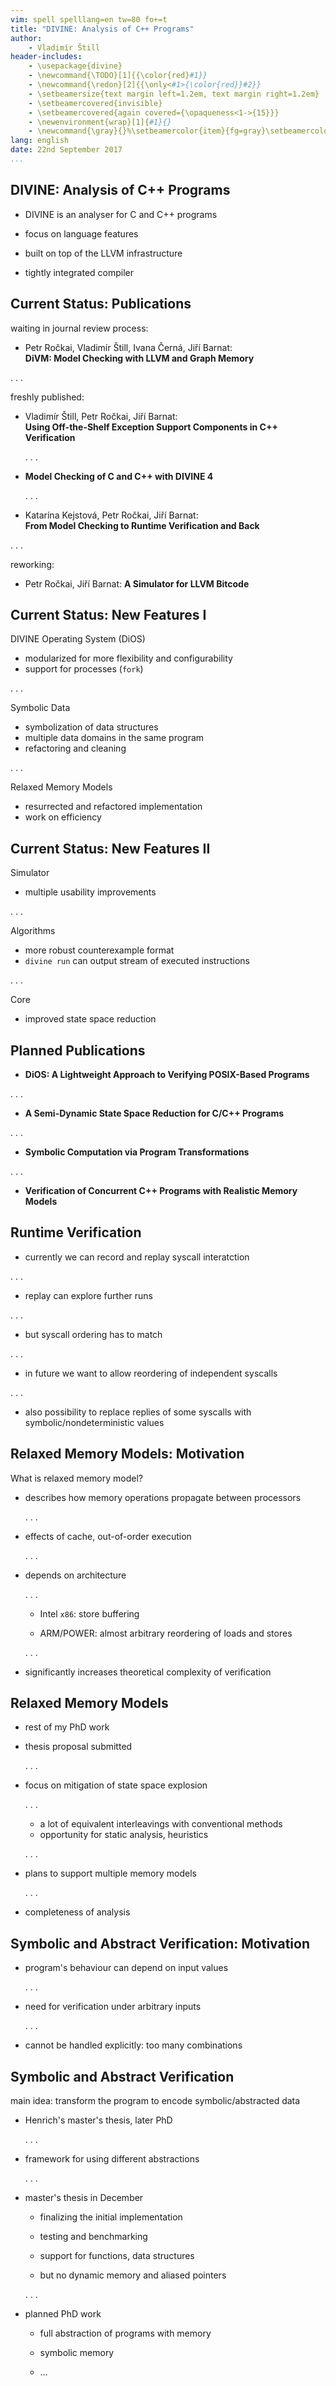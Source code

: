 ```yaml
---
vim: spell spelllang=en tw=80 fo+=t
title: "DIVINE: Analysis of C++ Programs"
author:
    - Vladimír Štill
header-includes:
    - \usepackage{divine}
    - \newcommand{\TODO}[1]{{\color{red}#1}}
    - \newcommand{\redon}[2]{{\only<#1>{\color{red}}#2}}
    - \setbeamersize{text margin left=1.2em, text margin right=1.2em}
    - \setbeamercovered{invisible}
    - \setbeamercovered{again covered={\opaqueness<1->{15}}}
    - \newenvironment{wrap}[1]{#1}{}
    - \newcommand{\gray}{}%\setbeamercolor{item}{fg=gray}\setbeamercolor{normal text}{fg=gray}}
lang: english
date: 22nd September 2017
...
```


## DIVINE: Analysis of C++ Programs

*   DIVINE is an analyser for C and C++ programs

*   focus on language features

*   built on top of the LLVM infrastructure

*   tightly integrated compiler

## Current Status: Publications

waiting in journal review process:

*   Petr Ročkai, Vladimír Štill, Ivana Černá, Jiří Barnat:\
    **DiVM: Model Checking with LLVM and Graph Memory**

. . .

freshly published:

*   Vladimír Štill, Petr Ročkai, Jiří Barnat:\
    **Using Off-the-Shelf Exception Support Components in C++ Verification**

    . . .

*   **Model Checking of C and C++ with DIVINE 4**

    . . .

*   Katarína Kejstová, Petr Ročkai, Jiří Barnat:\
    **From Model Checking to Runtime Verification and Back**

. . .

reworking:

*   Petr Ročkai, Jiří Barnat: **A Simulator for LLVM Bitcode**

## Current Status: New Features I

DIVINE Operating System (DiOS)

*   modularized for more flexibility and configurability
*   support for processes (`fork`)

. . .

Symbolic Data

*   symbolization of data structures
*   multiple data domains in the same program
*   refactoring and cleaning

. . .

Relaxed Memory Models

*   resurrected and refactored implementation
*   work on efficiency

## Current Status: New Features II

Simulator

*   multiple usability improvements

. . .

Algorithms

*   more robust counterexample format
*   `divine run` can output stream of executed instructions

. . .

Core

*   improved state space reduction

## Planned Publications

*   **DiOS: A Lightweight Approach to Verifying POSIX-Based Programs**

. . .

*   **A Semi-Dynamic State Space Reduction for C/C++ Programs**

. . .

*   **Symbolic Computation via Program Transformations**

. . .

*   **Verification of Concurrent C++ Programs with Realistic Memory Models**

## Runtime Verification

*   currently we can record and replay syscall interatction

. . .

*   replay can explore further runs

. . .

*   but syscall ordering has to match

. . .

*   in future we want to allow reordering of independent syscalls

. . .

*   also possibility to replace replies of some syscalls with
    symbolic/nondeterministic values


## Relaxed Memory Models: Motivation

What is relaxed memory model?

*   describes how memory operations propagate between processors

    . . .

*   effects of cache, out-of-order execution

    . . .

*   depends on architecture

    . . .

    *   Intel `x86`: store buffering

    *   ARM/POWER: almost arbitrary reordering of loads and stores

    . . .

*   significantly increases theoretical complexity of verification

## Relaxed Memory Models

*   rest of my PhD work

*   thesis proposal submitted

    . . .

*   focus on mitigation of state space explosion

    . . .

    *   a lot of equivalent interleavings with conventional methods
    *   opportunity for static analysis, heuristics

    . . .

*   plans to support multiple memory models

    . . .

*   completeness of analysis

## Symbolic and Abstract Verification: Motivation

*   program's behaviour can depend on input values

    . . .

*   need for verification under arbitrary inputs

    . . .

*   cannot be handled explicitly: too many combinations

## Symbolic and Abstract Verification

main idea: transform the program to encode symbolic/abstracted data

*   Henrich's master's thesis, later PhD

    . . .

*   framework for using different abstractions

    . . .

*   master's thesis in December

    *   finalizing the initial implementation

    *   testing and benchmarking

    *   support for functions, data structures

    *   but no dynamic memory and aliased pointers


    . . .

*   planned PhD work

    *   full abstraction of programs with memory

    *   symbolic memory

    *   …
